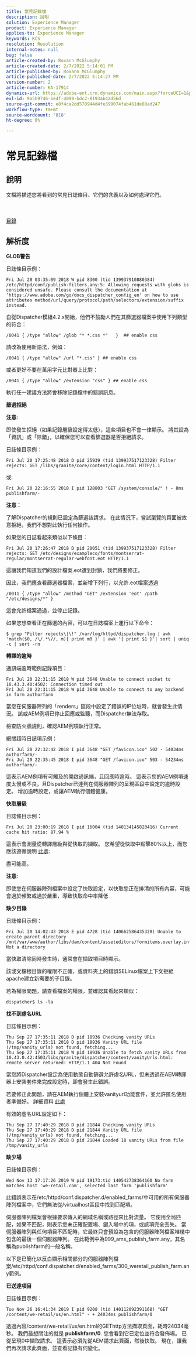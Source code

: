 ```yaml
---
title: 常見記錄檔
description: 說明
solution: Experience Manager
product: Experience Manager
applies-to: Experience Manager
keywords: KCS
resolution: Resolution
internal-notes: null
bug: false
article-created-by: Roxann McGlumphy
article-created-date: 2/7/2022 5:14:01 PM
article-published-by: Roxann McGlumphy
article-published-date: 2/7/2022 5:14:27 PM
version-number: 2
article-number: KA-17914
dynamics-url: https://adobe-ent.crm.dynamics.com/main.aspx?forceUCI=1&pagetype=entityrecord&etn=knowledgearticle&id=12da6555-3988-ec11-93b0-0022480837ff
exl-id: 9a5b9746-be4f-4099-bdc2-8193ab4ad56d
source-git-commit: e8f4ca2dd578944d4fe399074fab461de88ad247
workflow-type: tm+mt
source-wordcount: '818'
ht-degree: 0%

---
```


# 常見記錄檔

## 說明

文檔將描述您將看到的常見日誌條目、它們的含義以及如何處理它們。<br><br> <br><br>[目錄](https://experienceleague.adobe.com/docs/experience-cloud-kcs/kbarticles/KA-17490.html)

## 解析度


<b>GLOB警告</b>

日誌條目示例：


```
Fri Jul 20 03:35:09 2018 W pid 8300 (tid 139937910880384) /etc/httpd/conf/publish-filters.any:5: Allowing requests with globs is considered unsafe. Please consult the documentation at 'https://www.adobe.com/go/docs_dispatcher_config_en' on how to use attributes method/url/query/protocol/path/selectors/extension/suffix instead.
```


自從Dispatcher模組4.2.x開始，他們不鼓勵人們在其篩選器檔案中使用下列類型的符合：


```
/0041 { /type "allow" /glob "* *.css *"   }  ## enable css
```


請改為使用新語法，例如：


```
/0041 { /type "allow" /url "*.css" } ## enable css
```


或者更好不要在萬用字元比對器上比對：


```
/0041 { /type "allow" /extension "css" } ## enable css
```


執行任一建議方法將會移除記錄檔中的錯誤訊息。



<b>篩選拒絕</b>

<b>注意:</b>

即使發生拒絕（如果記錄層級設定得太低），這些項目也不會一律顯示。 將其設為「資訊」或「除錯」，以確保您可以查看篩選器是否拒絕請求。

日誌條目示例：


```
Fri Jul 20 17:25:48 2018 D pid 25939 (tid 139937517123328) Filter rejects: GET /libs/granite/core/content/login.html HTTP/1.1
```


或:


```
Fri Jul 20 22:16:55 2018 I pid 128803 "GET /system/console/" ! - 8ms publishfarm/-
```


<b>注意：</b>

了解Dispatcher的規則已設定為篩選該請求。 在此情況下，嘗試瀏覽的頁面被故意拒絕，我們不想對此執行任何操作。

如果您的日誌看起來類似以下條目：


```
Fri Jul 20 17:26:47 2018 D pid 20051 (tid 139937517123328) Filter rejects: GET /etc/designs/exampleco/fonts/montserrat-regular/montserrat-regular-webfont.eot HTTP/1.1
```


這讓我們知道我們的設計檔案.eot遭到封鎖，我們將要修正。

因此，我們應查看篩選器檔案，並新增下列行，以允許.eot檔案透過


```
/0011 { /type "allow" /method "GET" /extension 'eot' /path "/etc/designs/*" }
```


這會允許檔案通過，並停止記錄。

如果您想查看正在篩選的內容，可以在日誌檔案上運行以下命令：


```
$ grep "Filter rejects\|\!" /var/log/httpd/dispatcher.log | awk 'match($0, /\/.*\//, m){ print m0 }' | awk '{ print $1 }'| sort | uniq -c | sort -rn
```




<b>轉譯的逾時</b>

通訊端逾時範例記錄項目：


```
Fri Jul 20 22:31:15 2018 W pid 3648 Unable to connect socket to 10.43.3.40:4502: Connection timed out 
Fri Jul 20 22:31:15 2018 W pid 3648 Unable to connect to any backend in farm authorfarm
```


當您在伺服器陣列的「renders」區段中設定了錯誤的IP位址時，就會發生此情況。 該或AEM例項已停止回應或監聽，而Dispatcher無法存取。

檢查防火牆規則，確認AEM例項執行正常。

網關超時日誌項示例：


```
Fri Jul 20 22:32:42 2018 I pid 3648 "GET /favicon.ico" 502 - 54034ms authorfarm/- 
Fri Jul 20 22:35:45 2018 I pid 3648 "GET /favicon.ico" 503 - 54234ms authorfarm/-
```


這表示AEM例項有可觸及的開啟通訊端，且回應時逾時。 這表示您的AEM例項速度太慢或不良，且Dispatcher已達到在伺服器陣列的呈現區段中設定的逾時設定。 增加逾時設定，或讓AEM執行個體健康。



<b>快取層級</b>

日誌條目示例：


```
Fri Jul 20 23:00:19 2018 I pid 16004 (tid 140134145820416) Current cache hit ratio: 87.94 %
```


這表示會測量從轉譯層級與從快取的擷取。 您希望從快取中點擊80%以上，而您應該遵循說明 [此處](https://experienceleague.adobe.com/docs/experience-cloud-kcs/kbarticles/KA-17458.html%3Flang%3Den):

盡可能高。

<b>注意:</b>

即使您在伺服器陣列檔案中設定了快取設定，以快取您正在排清的所有內容，可能會過於頻繁或過於嚴重，導致快取命中率降低



<b>缺少目錄</b>

日誌條目示例：


```
Fri Jul 20 14:02:43 2018 E pid 4728 (tid 140662586435328) Unable to create parent directory /mnt/var/www/author/libs/dam/content/asseteditors/formitems.overlay.infinity.json/application: Not a directory
```


當快取清除同時發生時，通常會在擷取項目時顯示。

該或文檔根目錄的權限不正確，或資料夾上的錯誤SELinux檔案上下文拒絕apache建立新需要的子目錄。

若為權限問題，請查看檔案的權限，並確認其看起來類似：


```
dispatcher$ ls -la
```




<b>找不到虛名URL</b>

日誌條目示例：


```
Thu Sep 27 17:35:11 2018 D pid 18936 Checking vanity URLs 
Thu Sep 27 17:35:11 2018 D pid 18936 Vanity URL file (/tmp/vanity_urls) not found, fetching... 
Thu Sep 27 17:35:11 2018 W pid 18936 Unable to fetch vanity URLs from 10.43.0.42:4503/libs/granite/dispatcher/content/vanityUrls.html: remote server returned: HTTP/1.1 404 Not Found
```


當您將Dispatcher設定為使用動態自動篩選允許虛名URL，但未透過在AEM轉譯器上安裝套件來完成設定時，即會發生此錯誤。

若要修正此問題，請在AEM執行個體上安裝vanityurl功能套件，並允許匿名使用者準備好。 詳細資料 [此處](https://experienceleague.adobe.com/docs/experience-cloud-kcs/kbarticles/KA-17463.html%3Flang%3Den)

有效的虛名URL設定如下：


```
Thu Sep 27 17:40:29 2018 D pid 21844 Checking vanity URLs 
Thu Sep 27 17:40:29 2018 D pid 21844 Vanity URL file (/tmp/vanity_urls) not found, fetching... 
Thu Sep 27 17:40:29 2018 D pid 21844 Loaded 18 vanity URLs from file /tmp/vanity_urls
```




<b>缺少場</b>

日誌條目示例：


```
Wed Nov 13 17:17:26 2019 W pid 19173:tid 140542738364160 No farm matches host 'we-retail.com', selected last farm 'publishfarm'
```


此錯誤表示在/etc/httpd/conf.dispatcher.d/enabled_farms/中可用的所有伺服器陣列檔案中，它們無法從/virtualhost區段中找到匹配項。

伺服器陣列檔案會根據要求傳入的網域名稱或路徑來比對流量。 它使用全局匹配，如果不匹配，則表示您未正確配置場、鍵入場中的項，或該項完全丟失。 當伺服器陣列與任何項目不匹配時，它最終只會預設為包含的伺服器陣列檔案堆棧中包含的最後一個伺服器陣列。 在此範例中為999_ams_publish_farm.any，其名稱為publishfarm的一般名稱。

以下是已簡化以反白顯示相關部分的伺服器陣列檔案/etc/httpd/conf.dispatcher.d/enabled_farms/300_weretail_publish_farm.any範例。



<b>已送達項目</b>

日誌條目示例：


```
Tue Nov 26 16:41:34 2019 I pid 9208 (tid 140112092391168) "GET /content/we-retail/us/en.html" - + 24034ms publishfarm/0
```


透過內容/content/we-retail/us/en.html的GEThttp方法擷取頁面，耗時24034毫秒。 我們最想關注的就是 <b>publishfarm/0</b>. 您會看到它已定位並符合發佈場。 已從呈現0中擷取請求。 這表示必須先從AEM請求此頁面，然後快取。 現在，讓我們再次請求此頁面，並查看記錄有何變化。
